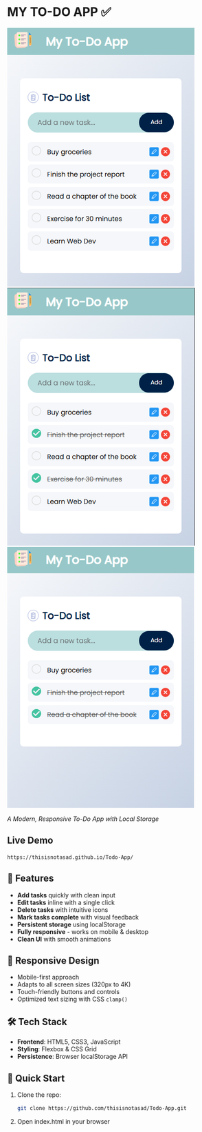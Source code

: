 # MY TO-DO APP ✅  

![alt text](./images/image.png)
![alt text](./images/image-1.png)
![alt text](./images/image-2.png)

*A Modern, Responsive To-Do App with Local Storage*

## Live Demo
```
https://thisisnotasad.github.io/Todo-App/
```

## 🌟 Features  
- **Add tasks** quickly with clean input  
- **Edit tasks** inline with a single click  
- **Delete tasks** with intuitive icons  
- **Mark tasks complete** with visual feedback  
- **Persistent storage** using localStorage  
- **Fully responsive** - works on mobile & desktop  
- **Clean UI** with smooth animations  

## 📱 Responsive Design  
- Mobile-first approach  
- Adapts to all screen sizes (320px to 4K)  
- Touch-friendly buttons and controls  
- Optimized text sizing with CSS `clamp()`  

## 🛠️ Tech Stack  
- **Frontend**: HTML5, CSS3, JavaScript  
- **Styling**: Flexbox & CSS Grid  
- **Persistence**: Browser localStorage API  

## 🚀 Quick Start  
1. Clone the repo:  
   ```bash
   git clone https://github.com/thisisnotasad/Todo-App.git 
   ```
2. Open index.html in your browser